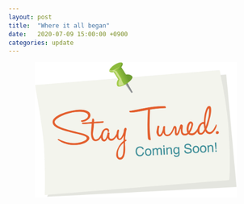 ```yaml
---
layout: post
title:  "Where it all began"
date:   2020-07-09 15:00:00 +0900
categories: update
---
```


<img src="/assets/images/stay-tuned.png" alt="drawing" style="width: 400px; display: block;
    margin: 0 auto;"/>